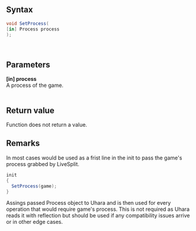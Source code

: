 ## Syntax
```c#
void SetProcess(
[in] Process process
);
```
&nbsp;
&nbsp;
## Parameters
**[in] process**   
A process of the game.   
&nbsp;
&nbsp;
## Return value
Function does not return a value.
&nbsp;
&nbsp;
## Remarks
In most cases would be used as a frist line in the init to pass the game's process grabbed by LiveSplit.
```c#
init
{
  SetProcess(game);
}
```
Assings passed Process object to Uhara and is then used for every operation that would require game's process.
This is not required as Uhara reads it with reflection but should be used if any compatibility issues arrive or in other edge cases.
